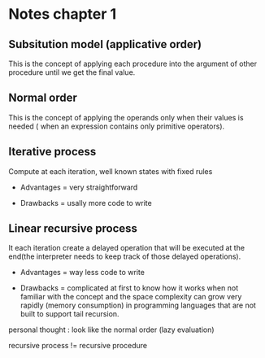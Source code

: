 # Notes chapter 1

## Subsitution model (applicative order)

This is the concept of applying each procedure into the argument of other procedure until we get the final value.

## Normal order

This is the concept of applying the operands only when their values is needed ( when an expression contains only primitive operators).

## Iterative process

Compute at each iteration, well known states with fixed rules

- Advantages = very straightforward

- Drawbacks = usally more code to write

## Linear recursive process

It each iteration create a delayed operation that will be executed at the end(the interpreter needs to keep track of those delayed operations).

- Advantages = way less code to write

- Drawbacks = complicated at first to know how it works when not familiar with the concept and the space complexity can grow very rapidly (memory consumption) in programming languages that are not built to support tail recursion.

personal thought : look like the normal order (lazy evaluation)

recursive process != recursive procedure
